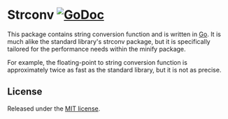 # Strconv [![GoDoc](http://godoc.org/github.com/tdewolff/strconv?status.svg)](http://godoc.org/github.com/tdewolff/strconv)

This package contains string conversion function and is written in [Go][1]. It is much alike the standard library's strconv package, but it is specifically tailored for the performance needs within the minify package.

For example, the floating-point to string conversion function is approximately twice as fast as the standard library, but it is not as precise.

## License
Released under the [MIT license](LICENSE.md).

[1]: http://golang.org/ "Go Language"
